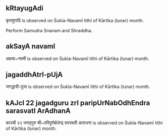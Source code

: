 ## kRtayugAdi

कृतयुगादि is observed on Śukla-Navamī tithi of Kārtika (lunar) month.

Perform Samudra Snanam and Shraddha.

## akSayA navamI

अक्षया~नवमी is observed on Śukla-Navamī tithi of Kārtika (lunar) month.



## jagaddhAtrI-pUjA

जगद्धात्री-पूजा is observed on Śukla-Navamī tithi of Kārtika (lunar) month.



## kAJcI 22 jagadguru zrI paripUrNabOdhEndra sarasvatI ArAdhanA

काञ्ची २२ जगद्गुरु श्री~परिपूर्णबोधेन्द्र सरस्वती आराधना is observed on Śukla-Navamī tithi of Kārtika (lunar) month.



